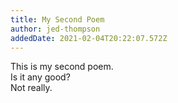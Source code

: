 ```yaml
---
title: My Second Poem
author: jed-thompson
addedDate: 2021-02-04T20:22:07.572Z
---
```

This is my second poem.\
Is it any good?\
Not really.
